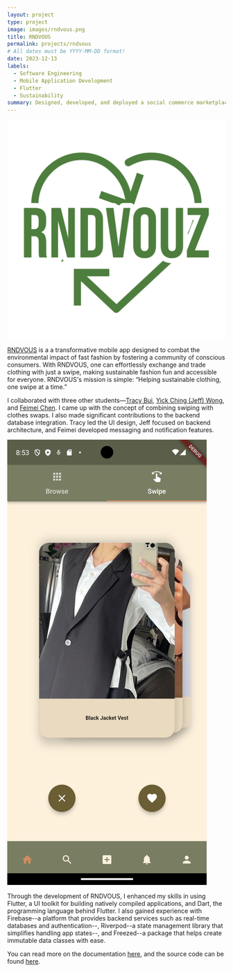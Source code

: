 ```yaml
---
layout: project
type: project
image: images/rndvous.png
title: RNDVOUS
permalink: projects/rndvous
# All dates must be YYYY-MM-DD format!
date: 2023-12-13
labels:
  - Software Engineering
  - Mobile Application Development
  - Flutter
  - Sustainability
summary: Designed, developed, and deployed a social commerce marketplace app for second-hand fashion items.
---
```


<img class="ui small right floated image" src="/images/rndvous.png">

[RNDVOUS](https://rndvouz.github.io/) is a a transformative mobile app designed to combat the environmental impact of fast fashion by fostering a community of conscious consumers. With RNDVOUS, one can effortlessly exchange and trade clothing with just a swipe, making sustainable fashion fun and accessible for everyone. RNDVOUS's mission is simple: “Helping sustainable clothing, one swipe at a time.” 

I collaborated with three other students—[Tracy Bui](https://www.linkedin.com/in/tracy-bui-30553621b/), [Yick Ching (Jeff) Wong](https://www.linkedin.com/in/jeff-yc-wong/), and [Feimei Chen](https://www.linkedin.com/in/feimei-chen-4b1206204/). I came up with the concept of combining swiping with clothes swaps. I also made significant contributions to the backend database integration. Tracy led the UI design, Jeff focused on backend architecture, and Feimei developed messaging and notification features. 

<img class="ui small left floated image" src="/images/home_swipe.png">

Through the development of RNDVOUS, I enhanced my skills in using Flutter, a UI toolkit for building natively compiled applications, and Dart, the programming language behind Flutter. I also gained experience with Firebase--a platform that provides backend services such as real-time databases and authentication--, Riverpod--a state management library that simplifies handling app states--, and Freezed--a package that helps create immutable data classes with ease.

You can read more on the documentation [here](https://rndvouz.github.io/docs/category/getting-started), and the source code can be found [here](https://github.com/rndvouz/rndvouz_mobile_app).
